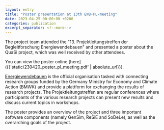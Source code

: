 ```yaml
---
layout: entry
title: "Poster presentation at 13th EWB-PL-meeting"
date: 2023-04-25 00:00:00 +0200
categories: publication
excerpt_separator: <!--more-->
---
```

The project team attended the "13. Projektleitungstreffen der Begleitforschung Energiewendebauen" and presented a poster about the QuaSi project, which was well received by other attendees.

You can view the poster online [here]({{'static/230420_poster_pl_meeting.pdf' | absolute_url}}).

<!--more-->

[Energiewendebauen](https://www.energiewendebauen.de/) is the official organisation tasked with connecting research groups funded by the Germany Ministry for Economy and Climate Action (BMWK) and provide a plattform for exchanging the results of research projects. The Projektleitungstreffen are regular conferences where participants of the various research projects can present new results and discuss current topics in workshops.

The poster provides an overview of the project and three important software components (namely GenSim, ReSiE and SoDeLe), as well as the overarching goals of the project.